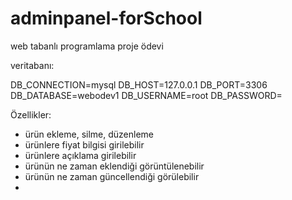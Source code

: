 # adminpanel-forSchool
web tabanlı programlama proje ödevi

veritabanı:

DB_CONNECTION=mysql
DB_HOST=127.0.0.1
DB_PORT=3306
DB_DATABASE=webodev1
DB_USERNAME=root
DB_PASSWORD=

Özellikler:
- ürün ekleme, silme, düzenleme
- ürünlere fiyat bilgisi girilebilir
- ürünlere açıklama girilebilir
- ürünün ne zaman eklendiği görüntülenebilir
- ürünün ne zaman güncellendiği görülebilir
- 
  
  

